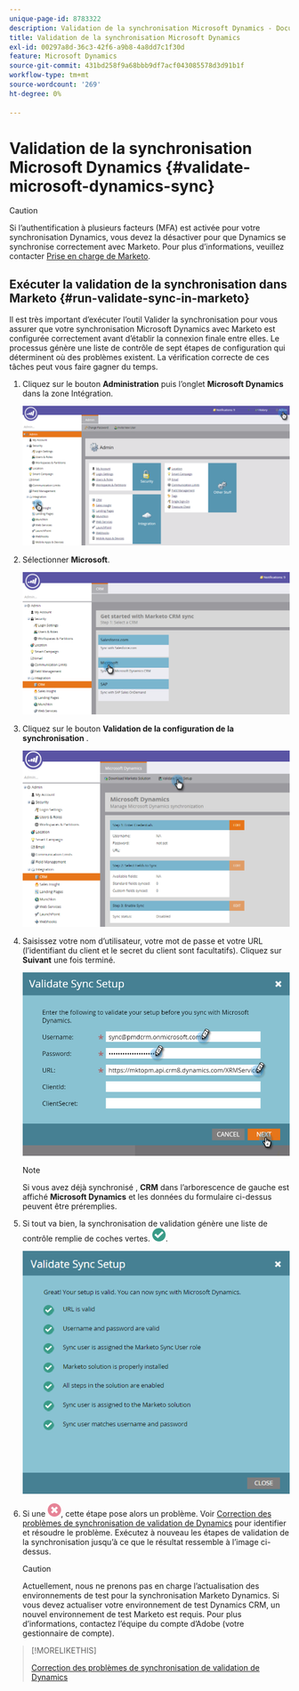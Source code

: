 ```yaml
---
unique-page-id: 8783322
description: Validation de la synchronisation Microsoft Dynamics - Documents Marketo - Documentation du produit
title: Validation de la synchronisation Microsoft Dynamics
exl-id: 00297a8d-36c3-42f6-a9b8-4a8dd7c1f30d
feature: Microsoft Dynamics
source-git-commit: 431bd258f9a68bbb9df7acf043085578d3d91b1f
workflow-type: tm+mt
source-wordcount: '269'
ht-degree: 0%

---
```


# Validation de la synchronisation Microsoft Dynamics {#validate-microsoft-dynamics-sync}

>[!CAUTION]
>
>Si l’authentification à plusieurs facteurs (MFA) est activée pour votre synchronisation Dynamics, vous devez la désactiver pour que Dynamics se synchronise correctement avec Marketo. Pour plus d’informations, veuillez contacter [Prise en charge de Marketo](https://nation.marketo.com/t5/Support/ct-p/Support).

## Exécuter la validation de la synchronisation dans Marketo {#run-validate-sync-in-marketo}

Il est très important d’exécuter l’outil Valider la synchronisation pour vous assurer que votre synchronisation Microsoft Dynamics avec Marketo est configurée correctement avant d’établir la connexion finale entre elles. Le processus génère une liste de contrôle de sept étapes de configuration qui déterminent où des problèmes existent. La vérification correcte de ces tâches peut vous faire gagner du temps.

1. Cliquez sur le bouton **Administration** puis l’onglet **Microsoft Dynamics** dans la zone Intégration.

   ![](assets/image2015-9-28-16-3a7-3a51.png)

1. Sélectionner **Microsoft**.

   ![](assets/image2015-9-28-16-3a10-3a47.png)

1. Cliquez sur le bouton **Validation de la configuration de la synchronisation** .

   ![](assets/image2015-9-28-16-3a11-3a45.png)

1. Saisissez votre nom d’utilisateur, votre mot de passe et votre URL (l’identifiant du client et le secret du client sont facultatifs). Cliquez sur **Suivant** une fois terminé.

   ![](assets/four-1.png)

   >[!NOTE]
   >
   >Si vous avez déjà synchronisé , **CRM** dans l’arborescence de gauche est affiché **Microsoft Dynamics** et les données du formulaire ci-dessus peuvent être préremplies.

1. Si tout va bien, la synchronisation de validation génère une liste de contrôle remplie de coches vertes. ![—](assets/check.png).

   ![](assets/image2015-9-22-15-3a58-3a12.png)

1. Si une ![—](assets/delete.png), cette étape pose alors un problème. Voir [Correction des problèmes de synchronisation de validation de Dynamics](/help/marketo/product-docs/crm-sync/microsoft-dynamics-sync/sync-setup/validate-microsoft-dynamics-sync/fix-dynamics-validation-sync-issues.md) pour identifier et résoudre le problème. Exécutez à nouveau les étapes de validation de la synchronisation jusqu’à ce que le résultat ressemble à l’image ci-dessus.

   >[!CAUTION]
   >
   >Actuellement, nous ne prenons pas en charge l’actualisation des environnements de test pour la synchronisation Marketo Dynamics. Si vous devez actualiser votre environnement de test Dynamics CRM, un nouvel environnement de test Marketo est requis. Pour plus d’informations, contactez l’équipe du compte d’Adobe (votre gestionnaire de compte).

>[!MORELIKETHIS]
>
>[Correction des problèmes de synchronisation de validation de Dynamics](/help/marketo/product-docs/crm-sync/microsoft-dynamics-sync/sync-setup/validate-microsoft-dynamics-sync/fix-dynamics-validation-sync-issues.md)
